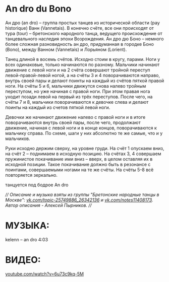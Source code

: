 An dro du Bono
==============

Ан дро (an dro) – группа простых танцев из исторической области (pay historique) Ванн (Vannetais). В конечно счёте, все они происходят от тура (tour) – бретонского народного танца, ведущего происхождение от танцевального наследия эпохи Возрождения.
Ан дро дю Боно – немного более сложная разновидность ан дро, придуманная в городке Боно (Bono), между Ванном (Vannetais) и Лорьяном (Lorient).

Танец длиной в восемь счётов.
Исходно стоим в кругу, парами. 
Ноги у всех одинаковые, только начинаются по разному.
Мальчики начинают движение с левой ноги и на 2 счёта совершают тройной переступ левой-правой-левой ногой, а на счёты 3 и 4 поворачиваются направо, внутрь своей пары и делают поинты на каждый из счётов пяткой правой ноги. На счёты 5 и 6, мальчики движутся снова налево тройным переступом, но уже начиная с правой ноги. При этом правая нога уходит позади левой на первый из трёх переступов. После чего, на счёты 7 и 8, мальчики поворачиваются к девочке слева и делают поинты на каждый из счетов пяткой левой ноги. 

Девочки же начинают движение налево с правой ноги и в итоге поворачиваются внутрь своей пары, после чего, продолжают движение, начиная с левой ноги и в конце концов, поворачиваются к мальчику справа. По схеме, шаги у них абсолютно те же самые, что и у мальчиков.

Руки исходно держим сверху, на уровне груди. На счёт 1 опускаем вниз, на счёт 2 – поднимаем в исходную позицию. На счётах 3, 4 совершаем пружинистое покачивание ими вниз – вверх, в целом оставляя их в исходной позиции. Такое покачивание должно быть в резонансе с поинтами, совершаемыми ногами на те же счёты. На счёты 5-8 всё повторяется зеркально.

танцуется под бодрое An dro

_// Описание и музыка взяты из группы "Бретонские народные танцы в Москве":_ _[vk.com/topic-25749886_26342136](https://vk.com/topic-25749886_26342136) и_ _[vk.com/notes11408173](https://vk.com/notes11408173). Автор описания - Алексей Пырников. //_

МУЗЫКА:
=======
kelenn – an dro 4:03

ВИДЕО:
======
[youtube.com/watch?v=6u73c9kq-5M](https://www.youtube.com/watch?v=6u73c9kq-5M)
